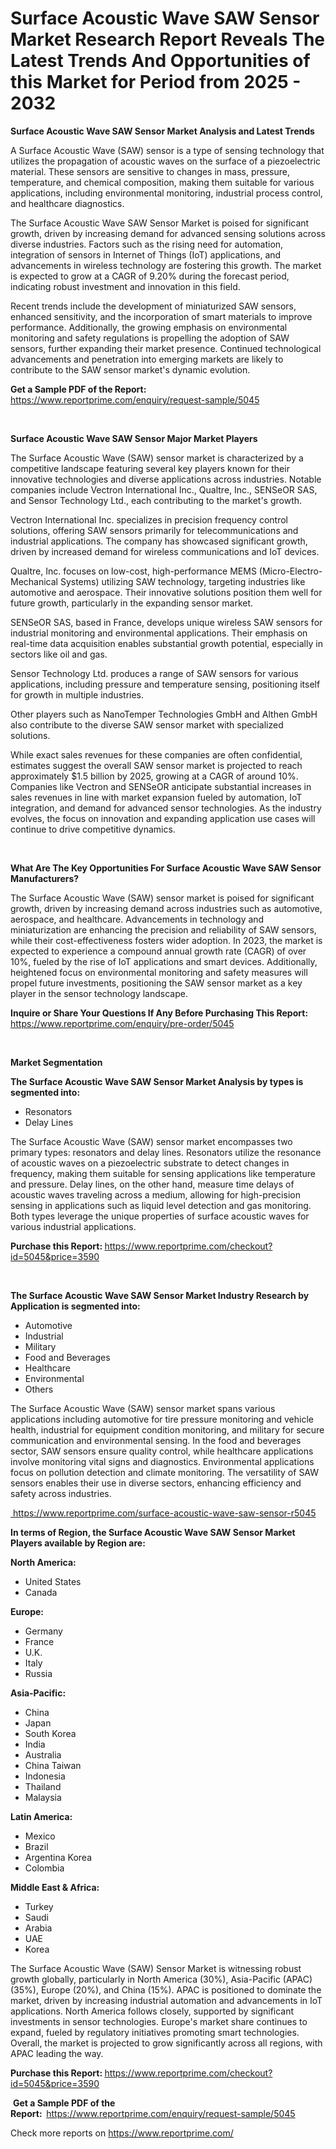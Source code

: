 <p><h1>Surface Acoustic Wave SAW Sensor Market Research Report Reveals The Latest Trends And Opportunities of this Market for Period from 2025 - 2032</h1></p><p><strong>Surface Acoustic Wave SAW Sensor Market Analysis and Latest Trends</strong></p>
<p><p>A Surface Acoustic Wave (SAW) sensor is a type of sensing technology that utilizes the propagation of acoustic waves on the surface of a piezoelectric material. These sensors are sensitive to changes in mass, pressure, temperature, and chemical composition, making them suitable for various applications, including environmental monitoring, industrial process control, and healthcare diagnostics.</p><p>The Surface Acoustic Wave SAW Sensor Market is poised for significant growth, driven by increasing demand for advanced sensing solutions across diverse industries. Factors such as the rising need for automation, integration of sensors in Internet of Things (IoT) applications, and advancements in wireless technology are fostering this growth. The market is expected to grow at a CAGR of 9.20% during the forecast period, indicating robust investment and innovation in this field.</p><p>Recent trends include the development of miniaturized SAW sensors, enhanced sensitivity, and the incorporation of smart materials to improve performance. Additionally, the growing emphasis on environmental monitoring and safety regulations is propelling the adoption of SAW sensors, further expanding their market presence. Continued technological advancements and penetration into emerging markets are likely to contribute to the SAW sensor market's dynamic evolution.</p></p>
<p><strong>Get a Sample PDF of the Report:&nbsp;</strong> <a href="https://www.reportprime.com/enquiry/request-sample/5045?utm_campaign=3511&utm_medium=2&utm_source=Github&utm_content=ia&utm_term=19032025&utm_id=surface-acoustic-wave-saw-sensor">https://www.reportprime.com/enquiry/request-sample/5045</a></p>
<p>&nbsp;</p>
<p><strong>Surface Acoustic Wave SAW Sensor Major Market Players</strong></p>
<p><p>The Surface Acoustic Wave (SAW) sensor market is characterized by a competitive landscape featuring several key players known for their innovative technologies and diverse applications across industries. Notable companies include Vectron International Inc., Qualtre, Inc., SENSeOR SAS, and Sensor Technology Ltd., each contributing to the market's growth.</p><p>Vectron International Inc. specializes in precision frequency control solutions, offering SAW sensors primarily for telecommunications and industrial applications. The company has showcased significant growth, driven by increased demand for wireless communications and IoT devices.</p><p>Qualtre, Inc. focuses on low-cost, high-performance MEMS (Micro-Electro-Mechanical Systems) utilizing SAW technology, targeting industries like automotive and aerospace. Their innovative solutions position them well for future growth, particularly in the expanding sensor market.</p><p>SENSeOR SAS, based in France, develops unique wireless SAW sensors for industrial monitoring and environmental applications. Their emphasis on real-time data acquisition enables substantial growth potential, especially in sectors like oil and gas.</p><p>Sensor Technology Ltd. produces a range of SAW sensors for various applications, including pressure and temperature sensing, positioning itself for growth in multiple industries.</p><p>Other players such as NanoTemper Technologies GmbH and Althen GmbH also contribute to the diverse SAW sensor market with specialized solutions.</p><p>While exact sales revenues for these companies are often confidential, estimates suggest the overall SAW sensor market is projected to reach approximately $1.5 billion by 2025, growing at a CAGR of around 10%. Companies like Vectron and SENSeOR anticipate substantial increases in sales revenues in line with market expansion fueled by automation, IoT integration, and demand for advanced sensor technologies. As the industry evolves, the focus on innovation and expanding application use cases will continue to drive competitive dynamics.</p></p>
<p>&nbsp;</p>
<p><strong>What Are The Key Opportunities For Surface Acoustic Wave SAW Sensor Manufacturers?</strong></p>
<p><p>The Surface Acoustic Wave (SAW) sensor market is poised for significant growth, driven by increasing demand across industries such as automotive, aerospace, and healthcare. Advancements in technology and miniaturization are enhancing the precision and reliability of SAW sensors, while their cost-effectiveness fosters wider adoption. In 2023, the market is expected to experience a compound annual growth rate (CAGR) of over 10%, fueled by the rise of IoT applications and smart devices. Additionally, heightened focus on environmental monitoring and safety measures will propel future investments, positioning the SAW sensor market as a key player in the sensor technology landscape.</p></p>
<p><strong>Inquire or Share Your Questions If Any Before Purchasing This Report:</strong> <a href="https://www.reportprime.com/enquiry/pre-order/5045?utm_campaign=3511&utm_medium=2&utm_source=Github&utm_content=ia&utm_term=19032025&utm_id=surface-acoustic-wave-saw-sensor">https://www.reportprime.com/enquiry/pre-order/5045</a></p>
<p>&nbsp;</p>
<p><strong>Market Segmentation</strong></p>
<p><strong>The Surface Acoustic Wave SAW Sensor Market Analysis by types is segmented into:</strong></p>
<p><ul><li>Resonators</li><li>Delay Lines</li></ul></p>
<p><p>The Surface Acoustic Wave (SAW) sensor market encompasses two primary types: resonators and delay lines. Resonators utilize the resonance of acoustic waves on a piezoelectric substrate to detect changes in frequency, making them suitable for sensing applications like temperature and pressure. Delay lines, on the other hand, measure time delays of acoustic waves traveling across a medium, allowing for high-precision sensing in applications such as liquid level detection and gas monitoring. Both types leverage the unique properties of surface acoustic waves for various industrial applications.</p></p>
<p><strong>Purchase this Report:&nbsp;</strong><a href="https://www.reportprime.com/checkout?id=5045&price=3590&utm_campaign=3511&utm_medium=2&utm_source=Github&utm_content=ia&utm_term=19032025&utm_id=surface-acoustic-wave-saw-sensor">https://www.reportprime.com/checkout?id=5045&price=3590</a></p>
<p>&nbsp;</p>
<p><strong>The Surface Acoustic Wave SAW Sensor Market Industry Research by Application is segmented into:</strong></p>
<p><ul><li>Automotive</li><li>Industrial</li><li>Military</li><li>Food and Beverages</li><li>Healthcare</li><li>Environmental</li><li>Others</li></ul></p>
<p><p>The Surface Acoustic Wave (SAW) sensor market spans various applications including automotive for tire pressure monitoring and vehicle health, industrial for equipment condition monitoring, and military for secure communication and environmental sensing. In the food and beverages sector, SAW sensors ensure quality control, while healthcare applications involve monitoring vital signs and diagnostics. Environmental applications focus on pollution detection and climate monitoring. The versatility of SAW sensors enables their use in diverse sectors, enhancing efficiency and safety across industries.</p></p>
<p><a href="https://www.reportprime.com/surface-acoustic-wave-saw-sensor-r5045?utm_campaign=3511&utm_medium=2&utm_source=Github&utm_content=ia&utm_term=19032025&utm_id=surface-acoustic-wave-saw-sensor">&nbsp;https://www.reportprime.com/surface-acoustic-wave-saw-sensor-r5045</a></p>
<p><strong>In terms of Region, the Surface Acoustic Wave SAW Sensor Market Players available by Region are:</strong></p>
<p>
    <p> <strong> North America: </strong>
        <ul>
            <li>United States</li>
            <li>Canada</li>
        </ul>
        </p> 
    <p> <strong> Europe: </strong>
        <ul>
            <li>Germany</li>
            <li>France</li>
            <li>U.K.</li>
            <li>Italy</li>
            <li>Russia</li>
        </ul>
        </p> 
    <p> <strong> Asia-Pacific: </strong>
        <ul>
            <li>China</li>
            <li>Japan</li>
            <li>South Korea</li>
            <li>India</li>
            <li>Australia</li>
            <li>China Taiwan</li>
            <li>Indonesia</li>
            <li>Thailand</li>
            <li>Malaysia</li>
        </ul>
        </p> 
    <p> <strong> Latin America: </strong>
        <ul>
            <li>Mexico</li>
            <li>Brazil</li>
            <li>Argentina Korea</li>
            <li>Colombia</li>
        </ul>
        </p> 
    <p> <strong> Middle East & Africa: </strong>
        <ul>
            <li>Turkey</li>
            <li>Saudi</li>
            <li>Arabia</li>
            <li>UAE</li>
            <li>Korea</li>
        </ul>
    </p>
    </p>
<p><p>The Surface Acoustic Wave (SAW) Sensor Market is witnessing robust growth globally, particularly in North America (30%), Asia-Pacific (APAC) (35%), Europe (20%), and China (15%). APAC is positioned to dominate the market, driven by increasing industrial automation and advancements in IoT applications. North America follows closely, supported by significant investments in sensor technologies. Europe's market share continues to expand, fueled by regulatory initiatives promoting smart technologies. Overall, the market is projected to grow significantly across all regions, with APAC leading the way.</p></p>
<p><strong>Purchase this Report: </strong><a href="https://www.reportprime.com/checkout?id=5045&price=3590&utm_campaign=3511&utm_medium=2&utm_source=Github&utm_content=ia&utm_term=19032025&utm_id=surface-acoustic-wave-saw-sensor">https://www.reportprime.com/checkout?id=5045&price=3590</a></p>
<p>&nbsp;<strong>Get a Sample PDF of the Report:&nbsp;&nbsp;</strong><a href="https://www.reportprime.com/enquiry/request-sample/5045?utm_campaign=3511&utm_medium=2&utm_source=Github&utm_content=ia&utm_term=19032025&utm_id=surface-acoustic-wave-saw-sensor">https://www.reportprime.com/enquiry/request-sample/5045</a></p>
<p><strong></strong></p>
<p>Check more reports on <a href="https://www.reportprime.com/?utm_campaign=3511&utm_medium=2&utm_source=Github&utm_content=ia&utm_term=19032025&utm_id=surface-acoustic-wave-saw-sensor">https://www.reportprime.com/</a></p>